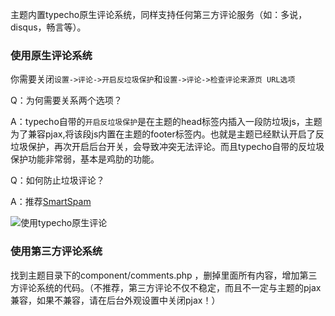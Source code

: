 主题内置typecho原生评论系统，同样支持任何第三方评论服务（如：多说，disqus，畅言等）。

### 使用原生评论系统

 你需要关闭`设置->评论->开启反垃圾保护`和`设置->评论->检查评论来源页 URL选项`

Q：为何需要关系两个选项？

A：typecho自带的`开启反垃圾保护`是在主题的head标签内插入一段防垃圾js，主题为了兼容pjax,将该段js内置在主题的footer标签内。也就是主题已经默认开启了反垃圾保护，再次开启后台开关，会导致冲突无法评论。而且typecho自带的反垃圾保护功能非常弱，基本是鸡肋的功能。

Q：如何防止垃圾评论？

A：推荐[SmartSpam](https://handsome.ihewro.com/#/typecho)

![使用typecho原生评论][1]


[1]: https://www.ihewro.com/usr/uploads/2017/03/343938553.jpg

### 使用第三方评论系统

找到主题目录下的component/comments.php ，删掉里面所有内容，增加第三方评论系统的代码。（不推荐，第三方评论不仅不稳定，而且不一定与主题的pjax兼容，如果不兼容，请在后台外观设置中关闭pjax！）
